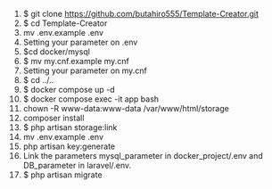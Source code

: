 1. $ git clone https://github.com/butahiro555/Template-Creator.git
2. $ cd Template-Creator
3. mv .env.example .env
4. Setting your parameter on .env
5. $cd docker/mysql
6. $ mv my.cnf.example my.cnf
7. Setting your parameter on my.cnf
8. $ cd ../..
9. $ docker compose up -d
10. $ docker compose exec -it app bash
11. chown -R www-data:www-data /var/www/html/storage
12. composer install
13. $ php artisan storage:link
14. mv .env.example .env
15. php artisan key:generate
16. Link the parameters mysql_parameter in docker_project/.env and DB_parameter in laravel/.env.
17. $ php artisan migrate